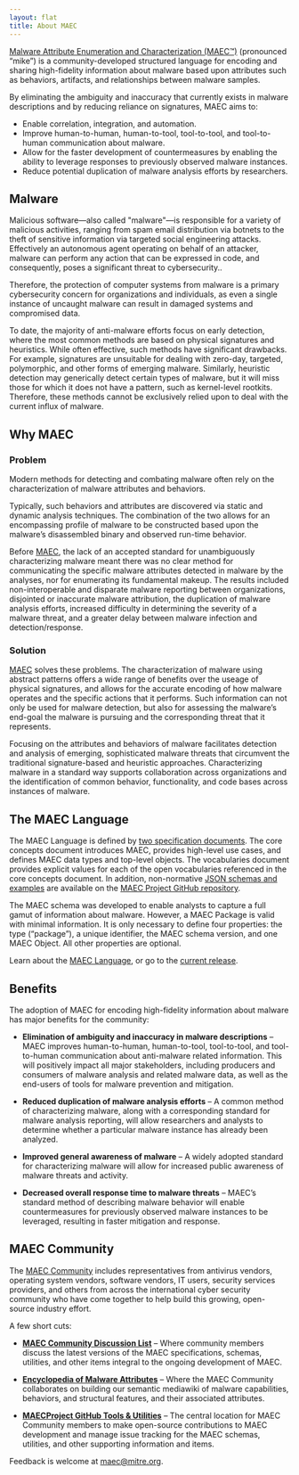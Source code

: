 ```yaml
---
layout: flat
title: About MAEC
---
```


[Malware Attribute Enumeration and Characterization (MAEC™)](/releases/5.0) (pronounced “mike”) is a community-developed structured language for encoding and sharing high-fidelity information about malware based upon attributes such as behaviors, artifacts, and relationships between malware samples.

By eliminating the ambiguity and inaccuracy that currently exists in malware descriptions and by reducing reliance on signatures, MAEC aims to: 

* Enable correlation, integration, and automation.
* Improve human-to-human, human-to-tool, tool-to-tool, and tool-to-human communication about malware.
* Allow for the faster development of countermeasures by enabling the ability to leverage responses to previously observed malware instances.
* Reduce potential duplication of malware analysis efforts by researchers.

## Malware

Malicious software—also called "malware"—is responsible for a variety of malicious activities, ranging from spam email distribution via botnets to the theft of sensitive information via targeted social engineering attacks. Effectively an autonomous agent operating on behalf of an attacker, malware can perform any action that can be expressed in code, and consequently, poses a significant threat to cybersecurity..

Therefore, the protection of computer systems from malware is a primary cybersecurity concern for organizations and individuals, as even a single instance of uncaught malware can result in damaged systems and compromised data. 

To date, the majority of anti-malware efforts focus on early detection, where the most common methods are based on physical signatures and heuristics. While often effective, such methods have significant drawbacks. For example, signatures are unsuitable for dealing with zero-day, targeted, polymorphic, and other forms of emerging malware. Similarly, heuristic detection may generically detect certain types of malware, but it will miss those for which it does not have a pattern, such as kernel-level rootkits. Therefore, these methods cannot be exclusively relied upon to deal with the current influx of malware.

## Why MAEC

### Problem

Modern methods for detecting and combating malware often rely on the characterization of malware attributes and behaviors. 

Typically, such behaviors and attributes are discovered via static and dynamic analysis techniques. The combination of the two allows for an encompassing profile of malware to be constructed based upon the malware’s disassembled binary and observed run-time behavior. 

Before [MAEC](/releases/5.0), the lack of an accepted standard for unambiguously characterizing malware meant there was no clear method for communicating the specific malware attributes detected in malware by the analyses, nor for enumerating its fundamental makeup. The results included non-interoperable and disparate malware reporting between organizations, disjointed or inaccurate malware attribution, the duplication of malware analysis efforts, increased difficulty in determining the severity of a malware threat, and a greater delay between malware infection and detection/response.

### Solution

[MAEC](/releases/5.0) solves these problems. The characterization of malware using abstract patterns offers a wide range of benefits over the useage of physical signatures, and allows for the accurate encoding of how malware operates and the specific actions that it performs. Such information can not only be used for malware detection, but also for assessing the malware’s end-goal the malware is pursuing and the corresponding threat that it represents. 

Focusing on the attributes and behaviors of malware facilitates detection and analysis of emerging, sophisticated malware threats that circumvent the traditional signature-based and heuristic approaches. Characterizing malware in a standard way supports collaboration across organizations and the identification of common behavior, functionality, and code bases across instances of malware. 

## The MAEC Language

The MAEC Language is defined by [two specification documents](http://maecproject.github.io/releases/5.0/#specifications). The core concepts document introduces MAEC, provides high-level use cases, and defines MAEC data types and top-level objects. The vocabularies document provides explicit values for each of the open vocabularies referenced in the core concepts document. In addition, non-normative [JSON schemas and examples](http://maecproject.github.io/releases/5.0/#json-schemas) are available on the [MAEC Project GitHub repository](https://github.com/MAECProject/schemas).

The MAEC schema was developed to enable analysts to capture a full gamut of information about malware. However, a MAEC Package is valid with minimal information. It is only necessary to define four properties: the type (“package”), a unique identifier, the MAEC schema version, and one MAEC Object. All other properties are optional.

Learn about the [MAEC Language](/documentation/overview/), or go to the [current release](/releases/5.0).

## Benefits

The adoption of MAEC for encoding high-fidelity information about malware has major benefits for the community:

* **Elimination of ambiguity and inaccuracy in malware descriptions** – MAEC improves human-to-human, human-to-tool, tool-to-tool, and tool-to-human communication about anti-malware related information. This will positively impact all major stakeholders, including producers and consumers of malware analysis and related malware data, as well as the end-users of tools for malware prevention and mitigation.     
      
* **Reduced duplication of malware analysis efforts** – A common method of characterizing malware, along with a corresponding standard for malware analysis reporting, will allow researchers and analysts to determine whether a particular malware instance has already been analyzed.     
     
* **Improved general awareness of malware** – A widely adopted standard for characterizing malware will allow for increased public awareness of malware threats and activity.     
     
* **Decreased overall response time to malware threats** – MAEC’s standard method of describing malware behavior will enable countermeasures for previously observed malware instances to be leveraged, resulting in faster mitigation and response.    

## MAEC Community

The [MAEC Community](/community) includes representatives from antivirus vendors, operating system vendors, software vendors, IT users, security services providers, and others from across the international cyber security community who have come together to help build this growing, open-source industry effort. 

A few short cuts: 

* **[MAEC Community Discussion List](/community#discussion-lists--archives)** – Where community members discuss the latest versions of the MAEC specifications, schemas, utilities, and other items integral to the ongoing development of MAEC.      
     
* **[Encyclopedia of Malware Attributes](/community/#encyclopedia-of-malware-attributes)** – Where the MAEC Community collaborates on building our semantic mediawiki of malware capabilities, behaviors, and structural features, and their associated attributes.    
     
* **[MAECProject GitHub Tools & Utilities](https://github.com/MAECProject/)** – The central location for MAEC Community members to make open-source contributions to MAEC development and manage issue tracking for the MAEC schemas, utilities, and other supporting information and items.     

Feedback is welcome at [maec@mitre.org](mailto:maec@mitre.org).
